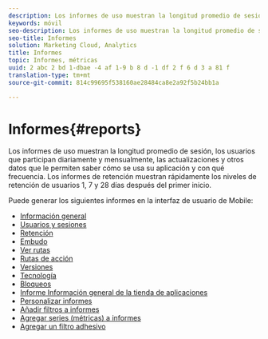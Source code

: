 ```yaml
---
description: Los informes de uso muestran la longitud promedio de sesión, los usuarios que participan diariamente y mensualmente, las actualizaciones y otros datos que le permiten saber cómo se usa su aplicación y con qué frecuencia. Los informes de retención muestran rápidamente los niveles de retención de usuarios 1, 7 y 28 días después del primer inicio.
keywords: móvil
seo-description: Los informes de uso muestran la longitud promedio de sesión, los usuarios que participan diariamente y mensualmente, las actualizaciones y otros datos que le permiten saber cómo se usa su aplicación y con qué frecuencia. Los informes de retención muestran rápidamente los niveles de retención de usuarios 1, 7 y 28 días después del primer inicio.
seo-title: Informes
solution: Marketing Cloud, Analytics
title: Informes
topic: Informes, métricas
uuid: 2 abc 2 bd 1-dbae -4 af 1-9 b 8 d -1 df 2 f 6 d 3 a 81 f
translation-type: tm+mt
source-git-commit: 814c99695f538160ae28484ca8e2a92f5b24bb1a

---
```



# Informes{#reports}

Los informes de uso muestran la longitud promedio de sesión, los usuarios que participan diariamente y mensualmente, las actualizaciones y otros datos que le permiten saber cómo se usa su aplicación y con qué frecuencia. Los informes de retención muestran rápidamente los niveles de retención de usuarios 1, 7 y 28 días después del primer inicio.

Puede generar los siguientes informes en la interfaz de usuario de Mobile:

* [Información general ](/help/using/usage/usage-overview.md)
* [Usuarios y sesiones](/help/using/usage/users-sessions.md)
* [Retención](/help/using/usage/reports-retention.md)
* [Embudo](/help/using/usage/reports-funnel.md)
* [Ver rutas](/help/using/usage/reports-view-paths.md)
* [Rutas de acción](/help/using/usage/reports-action-paths.md)
* [Versiones](/help/using/usage/c-reports-versions.md)
* [Tecnología](/help/using/usage/reports-technology.md)
* [Bloqueos](/help/using/usage/c-crashes.md)
* [Informe Información general de la tienda de aplicaciones](/help/using/usage/c-app-store-store-performance.md)
* [Personalizar informes](/help/using/usage/reports-customize/reports-customize.md)
* [Añadir filtros a informes](/help/using/usage/reports-customize/t-reports-customize.md)
* [Agregar series (métricas) a informes](/help/using/usage/reports-customize/t-reports-series.md)
* [Agregar un filtro adhesivo](/help/using/usage/reports-customize/t-sticky-filter.md)
